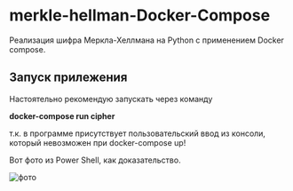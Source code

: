 # merkle-hellman-Docker-Compose
Реализация шифра Меркла-Хеллмана на Python c применением Docker compose.

## Запуск прилежения

Настоятельно рекомендую запускать через команду

  **docker-compose run cipher**

 т.к. в программе присутствует пользовательский ввод из консоли, который невозможен при docker-compose up!
 
 
Вот фото из Power Shell, как доказательство.

![фото](https://github.com/ErrorDa/merkle-hellman-Docker-Compose/assets/99288583/94e96ac6-914b-43c6-9fad-e7eae9d7acb5)
